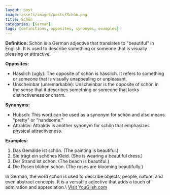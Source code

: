 ```yaml
---
layout: post
image: assets/images/posts/Schön.png
title: Schön
categories: [German]
tags: [definitions, opposites, synonyms, examples]
---
```


**Definition:** Schön is a German adjective that translates to "beautiful" in English. It is used to describe something or someone that is visually pleasing or attractive.

**Opposites:**
- Hässlich (ugly): The opposite of schön is hässlich. It refers to something or someone that is visually unappealing or unpleasant.
- Unscheinbar (unremarkable): Unscheinbar is the opposite of schön in the sense that it describes something or someone that lacks distinctiveness or charm.

**Synonyms:**
- Hübsch: This word can be used as a synonym for schön and also means "pretty" or "handsome."
- Attraktiv: Attraktiv is another synonym for schön that emphasizes physical attractiveness.

**Examples:**
1. Das Gemälde ist schön. (The painting is beautiful.)
2. Sie trägt ein schönes Kleid. (She is wearing a beautiful dress.)
3. Der Strand ist schön. (The beach is beautiful.)
4. Die Rosen blühen schön. (The roses are blooming beautifully.)

In German, the word schön is used to describe objects, people, nature, and even abstract concepts. It is a versatile adjective that adds a touch of admiration and appreciation.\ <a id="yg-widget-0" class="youglish-widget" data-query="Schön" data-lang="german" data-components="8412" data-auto-start="0" data-bkg-color="theme_light" data-title="How%20to%20pronounce%20Schön%20in%20German"  rel="nofollow" href="https://youglish.com">Visit YouGlish.com</a><script async src="https://youglish.com/public/emb/widget.js" charset="utf-8"></script>